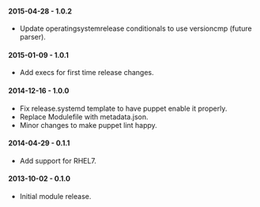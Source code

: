 #### 2015-04-28 - 1.0.2
* Update operatingsystemrelease conditionals to use versioncmp (future parser).

#### 2015-01-09 - 1.0.1
* Add execs for first time release changes.

#### 2014-12-16 - 1.0.0
* Fix release.systemd template to have puppet enable it properly.
* Replace Modulefile with metadata.json.
* Minor changes to make puppet lint happy.

#### 2014-04-29 - 0.1.1
* Add support for RHEL7.

#### 2013-10-02 - 0.1.0
* Initial module release.

